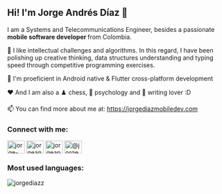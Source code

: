 ## Hi! I'm Jorge Andrés Díaz 👋


I am a Systems and Telecommunications Engineer, besides a passionate <b> mobile software developer </b> from Colombia. 

🔭 I like intellectual challenges and algorithms. In this regard, I have been polishing up creative thinking, data structures understanding and typing speed through competitive programming exercises.

🌱 I'm proeficient in Android native & Flutter cross-platform development

❤️  And I am also a ♟️ chess, 🤪 psychology and 📝 writing lover :D

📫 You can find more about me at: https://jorgediazmobiledev.com


<h3 align="left">Connect with me:</h3>
<p align="left">
<a href="https://www.linkedin.com/in/jorge-andres-diaz-naranjo-80566b159/" target="blank"><img align="center" src="https://raw.githubusercontent.com/rahuldkjain/github-profile-readme-generator/master/src/images/icons/Social/linked-in-alt.svg" alt="jorge-andrés-díaz-naranjo-80566b159" height="30" width="40" /></a>
<a href="https://fb.com/jorgeandresdiazn" target="blank"><img align="center" src="https://raw.githubusercontent.com/rahuldkjain/github-profile-readme-generator/master/src/images/icons/Social/facebook.svg" alt="jorgeandresdiazn" height="30" width="40" /></a>
<a href="https://instagram.com/jorgeandresdiazz" target="blank"><img align="center" src="https://raw.githubusercontent.com/rahuldkjain/github-profile-readme-generator/master/src/images/icons/Social/instagram.svg" alt="jorgeandresdiazz" height="30" width="40" /></a>
<a href="https://medium.com/@jorgeandresdn1" target="blank"><img align="center" src="https://raw.githubusercontent.com/rahuldkjain/github-profile-readme-generator/master/src/images/icons/Social/medium.svg" alt="@jorgeandresdn1" height="30" width="40" /></a>
</p>

<h3 align="left">Most used languages:</h3>
<p><img align="center" src="https://github-readme-stats.vercel.app/api/top-langs?username=jorgediazz&show_icons=true&locale=en&layout=compact&hide_title=true" alt="jorgediazz" /></p> 
